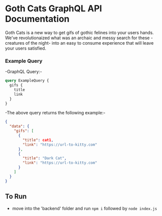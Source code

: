 # Goth Cats GraphQL API Documentation

Goth Cats is a new way to get gifs of gothic felines into your users hands. We've revolutionaized what was an archaic and messy search for these -creatures of the night- into an easy to consume experience that will leave your users satisfied.

### Example Query

-GraphQL Query:-
```graphql 
query ExampleQuery {
  gifs {
    title
    link
  }
}
```

-The above query returns the following example:-
```json
{
  "data": {
    "gifs": [
      {
        "title": cat1,
        "link": "https://url-to-kitty.com"
      },
      {
        "title": "Dark Cat",
        "link": "https://url-to-kitty.com"
      }
    ]
  }
}
```

## To Run
- move into the 'backend' folder and run `npm i` followed by `node index.js`